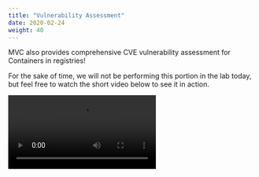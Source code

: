 ```yaml
---
title: "Vulnerability Assessment"
date: 2020-02-24
weight: 40
---
```


MVC also provides comprehensive CVE vulnerability assessment for Containers in registries!

For the sake of time, we will not be performing this portion in the lab today, but feel free to watch the short video below to see it in action.

![vulnvideo](/images/mvcscan/ContainerScanCVE.mp4?classes=border,shadow)

